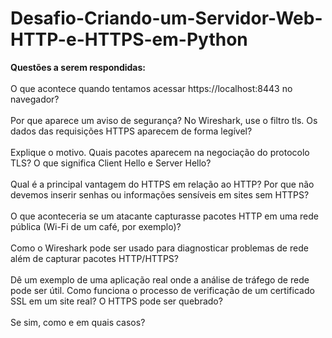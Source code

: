 # Desafio-Criando-um-Servidor-Web-HTTP-e-HTTPS-em-Python
<b>Questões a serem respondidas:</b><br><br>
O que acontece quando tentamos acessar https://localhost:8443 no navegador?<br><br>
Por que aparece um aviso de segurança? No Wireshark, use o filtro tls. Os dados das requisições HTTPS aparecem de forma legível?<br><br>
Explique o motivo. Quais pacotes aparecem na negociação do protocolo TLS? O que significa Client Hello e Server Hello?<br><br>
Qual é a principal vantagem do HTTPS em relação ao HTTP? Por que não devemos inserir senhas ou informações sensíveis em sites sem HTTPS?<br><br>
O que aconteceria se um atacante capturasse pacotes HTTP em uma rede pública (Wi-Fi de um café, por exemplo)?<br><br>
Como o Wireshark pode ser usado para diagnosticar problemas de rede além de capturar pacotes HTTP/HTTPS?<br><br>
Dê um exemplo de uma aplicação real onde a análise de tráfego de rede pode ser útil. Como funciona o processo de verificação de um certificado SSL em um site real? O HTTPS pode ser quebrado?<br><br>
Se sim, como e em quais casos?<br><br>
